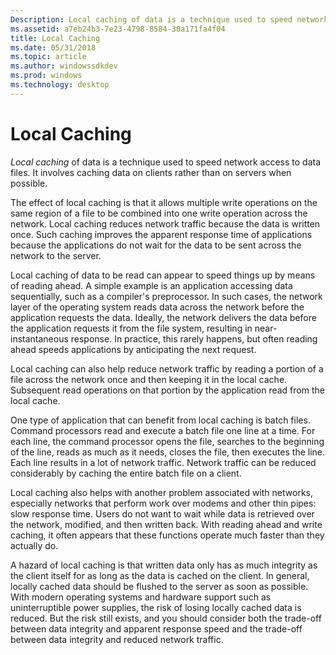 ```yaml
---
Description: Local caching of data is a technique used to speed network access to data files. It involves caching data on clients rather than on servers when possible.
ms.assetid: a7eb24b3-7e23-4798-8584-30a171fa4f04
title: Local Caching
ms.date: 05/31/2018
ms.topic: article
ms.author: windowssdkdev
ms.prod: windows
ms.technology: desktop
---
```


# Local Caching

*Local caching* of data is a technique used to speed network access to data files. It involves caching data on clients rather than on servers when possible.

The effect of local caching is that it allows multiple write operations on the same region of a file to be combined into one write operation across the network. Local caching reduces network traffic because the data is written once. Such caching improves the apparent response time of applications because the applications do not wait for the data to be sent across the network to the server.

Local caching of data to be read can appear to speed things up by means of reading ahead. A simple example is an application accessing data sequentially, such as a compiler's preprocessor. In such cases, the network layer of the operating system reads data across the network before the application requests the data. Ideally, the network delivers the data before the application requests it from the file system, resulting in near-instantaneous response. In practice, this rarely happens, but often reading ahead speeds applications by anticipating the next request.

Local caching can also help reduce network traffic by reading a portion of a file across the network once and then keeping it in the local cache. Subsequent read operations on that portion by the application read from the local cache.

One type of application that can benefit from local caching is batch files. Command processors read and execute a batch file one line at a time. For each line, the command processor opens the file, searches to the beginning of the line, reads as much as it needs, closes the file, then executes the line. Each line results in a lot of network traffic. Network traffic can be reduced considerably by caching the entire batch file on a client.

Local caching also helps with another problem associated with networks, especially networks that perform work over modems and other thin pipes: slow response time. Users do not want to wait while data is retrieved over the network, modified, and then written back. With reading ahead and write caching, it often appears that these functions operate much faster than they actually do.

A hazard of local caching is that written data only has as much integrity as the client itself for as long as the data is cached on the client. In general, locally cached data should be flushed to the server as soon as possible. With modern operating systems and hardware support such as uninterruptible power supplies, the risk of losing locally cached data is reduced. But the risk still exists, and you should consider both the trade-off between data integrity and apparent response speed and the trade-off between data integrity and reduced network traffic.

 

 




